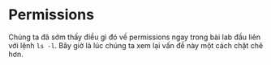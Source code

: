 # Permissions

Chúng ta đã sớm thấy điều gì đó về permissions ngay trong bài lab đầu liên với lệnh `ls -l`. Bây giờ là lúc chúng ta xem lại vấn đề này một cách chặt chẽ hơn.